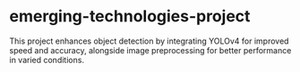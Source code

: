 # emerging-technologies-project
 This project enhances object detection by integrating YOLOv4 for improved speed and accuracy, alongside image preprocessing for better performance in varied conditions.
